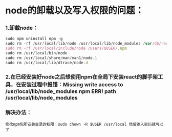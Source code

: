 # node的卸载以及写入权限的问题：

### 1.卸载node：

```javascript
sudo npm uninstall npm -g
sudo rm -rf /usr/local/lib/node /usr/local/lib/node_modules /var/db/receipts/org.nodejs.*
sudo rm -rf /usr/local/include/node /Users/$USER/.npm
sudo rm /usr/local/bin/node
sudo rm /usr/local/share/man/man1/node.1
sudo rm /usr/local/lib/dtrace/node.d
```





### 2.在已经安装好node之后想使用npm在全局下安装react的脚手架工具，在安装过程中报错：**Missing write access to /usr/local/lib/node_modules npm ERR! path /usr/local/lib/node_modules**



### 解决办法：

```
修改npm包所安装目录的权限：sudo chown -R $USER /usr/local 然后输入密码就可以了
```

